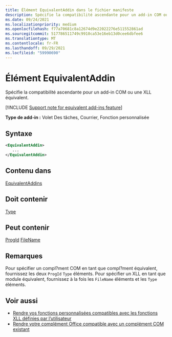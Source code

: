 ```yaml
---
title: Élément EquivalentAddin dans le fichier manifeste
description: Spécifie la compatibilité ascendante pour un add-in COM ou une XLL équivalent.
ms.date: 09/24/2021
ms.localizationpriority: medium
ms.openlocfilehash: f77a70681c8a12674d9e22022276e511552861ad
ms.sourcegitcommit: 517786511749c9910ca53e16eb13d0cee6dbfee6
ms.translationtype: MT
ms.contentlocale: fr-FR
ms.lasthandoff: 09/29/2021
ms.locfileid: "59990690"
---
```

# <a name="equivalentaddin-element"></a>Élément EquivalentAddin

Spécifie la compatibilité ascendante pour un add-in COM ou une XLL équivalent.

[!INCLUDE [Support note for equivalent add-ins feature](../../includes/equivalent-add-in-support-note.md)]

**Type de add-in :** Volet Des tâches, Courrier, Fonction personnalisée

## <a name="syntax"></a>Syntaxe

```XML
<EquivalentAddin>
   ...
</EquivalentAddin>
```

## <a name="contained-in"></a>Contenu dans

[EquivalentAddins](equivalentaddins.md)

## <a name="must-contain"></a>Doit contenir

[Type](type.md)

## <a name="can-contain"></a>Peut contenir

[ProgId](progid.md) 
 [FileName](filename.md)

## <a name="remarks"></a>Remarques

Pour spécifier un compl?ment COM en tant que compl?ment équivalent, fournissez les deux `ProgId` `Type` éléments. Pour spécifier un XLL en tant que module équivalent, fournissez à la fois les `FileName` éléments et les `Type` éléments.

## <a name="see-also"></a>Voir aussi

- [Rendre vos fonctions personnalisées compatibles avec les fonctions XLL définies par l’utilisateur](../../excel/make-custom-functions-compatible-with-xll-udf.md)
- [Rendre votre complément Office compatible avec un complément COM existant](../../develop/make-office-add-in-compatible-with-existing-com-add-in.md)